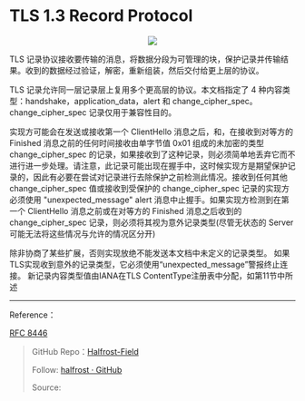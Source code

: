 # TLS 1.3 Record Protocol


<p align='center'>
<img src='https://img.halfrost.com/Blog/ArticleImage/109_0.png'>
</p>


TLS 记录协议接收要传输的消息，将数据分段为可管理的块，保护记录并传输结果。收到的数据经过验证，解密，重新组装，然后交付给更上层的协议。


TLS 记录允许同一层记录层上复用多个更高层的协议。本文档指定了 4 种内容类型：handshake，application\_data，alert 和 change\_cipher\_spec。change\_cipher\_spec 记录仅用于兼容性目的。


实现方可能会在发送或接收第一个 ClientHello 消息之后，和，在接收到对等方的  Finished 消息之前的任何时间接收由单字节值 0x01 组成的未加密的类型 change\_cipher\_spec 的记录，如果接收到了这种记录，则必须简单地丢弃它而不进行进一步处理。请注意，此记录可能出现在握手中，这时候实现方是期望保护记录的，因此有必要在尝试对记录进行去除保护之前检测此情况。接收到任何其他 change\_cipher\_spec 值或接收到受保护的 change\_cipher\_spec 记录的实现方必须使用 "unexpected\_message" alert 消息中止握手。如果实现方检测到在第一个 ClientHello 消息之前或在对等方的 Finished 消息之后收到的 change\_cipher\_spec 记录，则必须将其视为意外记录类型(尽管无状态的 Server 可能无法将这些情况与允许的情况区分开)


除非协商了某些扩展，否则实现放绝不能发送本文档中未定义的记录类型。 如果TLS实现收到意外的记录类型，它必须使用“unexpected_message”警报终止连接。 新记录内容类型值由IANA在TLS ContentType注册表中分配，如第11节中所述




























------------------------------------------------------

Reference：
  
[RFC 8446](https://tools.ietf.org/html/rfc8446)

> GitHub Repo：[Halfrost-Field](HTTPS://github.com/halfrost/Halfrost-Field)
> 
> Follow: [halfrost · GitHub](HTTPS://github.com/halfrost)
>
> Source: []()